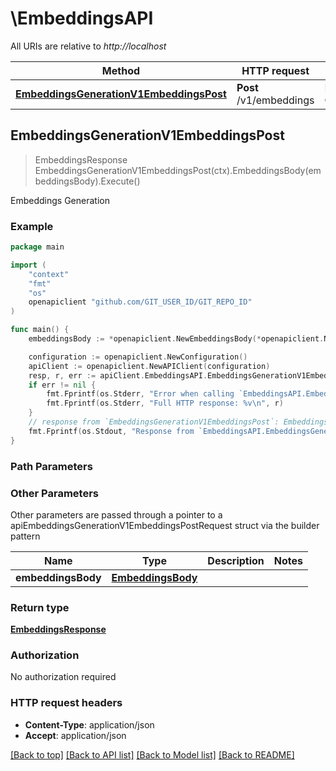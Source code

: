 # \EmbeddingsAPI

All URIs are relative to *http://localhost*

Method | HTTP request | Description
------------- | ------------- | -------------
[**EmbeddingsGenerationV1EmbeddingsPost**](EmbeddingsAPI.md#EmbeddingsGenerationV1EmbeddingsPost) | **Post** /v1/embeddings | Embeddings Generation



## EmbeddingsGenerationV1EmbeddingsPost

> EmbeddingsResponse EmbeddingsGenerationV1EmbeddingsPost(ctx).EmbeddingsBody(embeddingsBody).Execute()

Embeddings Generation



### Example

```go
package main

import (
	"context"
	"fmt"
	"os"
	openapiclient "github.com/GIT_USER_ID/GIT_REPO_ID"
)

func main() {
	embeddingsBody := *openapiclient.NewEmbeddingsBody(*openapiclient.NewInput()) // EmbeddingsBody | 

	configuration := openapiclient.NewConfiguration()
	apiClient := openapiclient.NewAPIClient(configuration)
	resp, r, err := apiClient.EmbeddingsAPI.EmbeddingsGenerationV1EmbeddingsPost(context.Background()).EmbeddingsBody(embeddingsBody).Execute()
	if err != nil {
		fmt.Fprintf(os.Stderr, "Error when calling `EmbeddingsAPI.EmbeddingsGenerationV1EmbeddingsPost``: %v\n", err)
		fmt.Fprintf(os.Stderr, "Full HTTP response: %v\n", r)
	}
	// response from `EmbeddingsGenerationV1EmbeddingsPost`: EmbeddingsResponse
	fmt.Fprintf(os.Stdout, "Response from `EmbeddingsAPI.EmbeddingsGenerationV1EmbeddingsPost`: %v\n", resp)
}
```

### Path Parameters



### Other Parameters

Other parameters are passed through a pointer to a apiEmbeddingsGenerationV1EmbeddingsPostRequest struct via the builder pattern


Name | Type | Description  | Notes
------------- | ------------- | ------------- | -------------
 **embeddingsBody** | [**EmbeddingsBody**](EmbeddingsBody.md) |  | 

### Return type

[**EmbeddingsResponse**](EmbeddingsResponse.md)

### Authorization

No authorization required

### HTTP request headers

- **Content-Type**: application/json
- **Accept**: application/json

[[Back to top]](#) [[Back to API list]](../README.md#documentation-for-api-endpoints)
[[Back to Model list]](../README.md#documentation-for-models)
[[Back to README]](../README.md)

